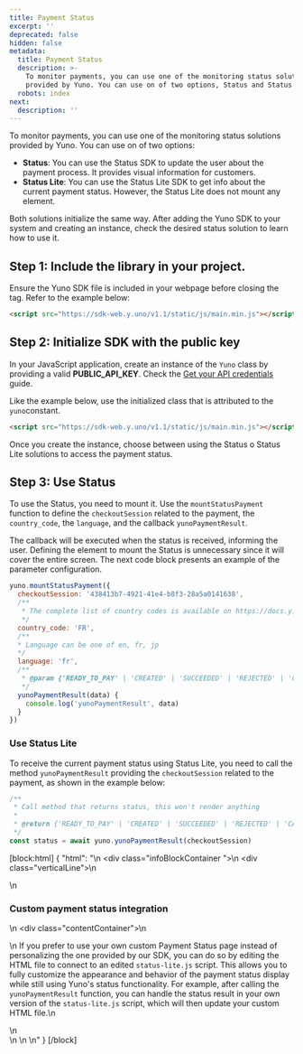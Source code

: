 ```yaml
---
title: Payment Status
excerpt: ''
deprecated: false
hidden: false
metadata:
  title: Payment Status
  description: >-
    To monitor payments, you can use one of the monitoring status solutions
    provided by Yuno. You can use on of two options, Status and Status Lite.
  robots: index
next:
  description: ''
---
```

To monitor payments, you can use one of the monitoring status solutions provided by Yuno. You can use on of two options:

- **Status**: You can use the Status SDK to update the user about the payment process. It provides visual information for customers.
- **Status Lite**: You can use the Status Lite SDK to get info about the current payment status. However, the Status Lite does not mount any element.

Both solutions initialize the same way. After adding the Yuno SDK to your system and creating an instance, check the desired status solution to learn how to use it.

## Step 1: Include the library in your project.

Ensure the Yuno SDK file is included in your webpage before closing the <body> tag. Refer to the example below:

```html
<script src="https://sdk-web.y.uno/v1.1/static/js/main.min.js"></script>
```

## Step 2: Initialize SDK with the public key

In your JavaScript application, create an instance of the `Yuno` class by providing a valid **PUBLIC_API_KEY**. Check the [Get your API credentials](ref:get-your-api-credentials) guide. 

Like the example below, use the initialized class that is attributed to the `yuno`constant.

```html
<script src="https://sdk-web.y.uno/v1.1/static/js/main.min.js"></script>
```

Once you create the instance, choose between using the Status o Status Lite solutions to access the payment status.

## Step 3: Use Status

To use the Status, you need to mount it. Use the `mountStatusPayment` function to define the `checkoutSession` related to the payment, the `country_code`, the `language`, and the callback  `yunoPaymentResult`. 

The callback will be executed when the status is received, informing the user. Defining the element to mount the Status is unnecessary since it will cover the entire screen. The next code block presents an example of the parameter configuration.

```javascript javascri
yuno.mountStatusPayment({
  checkoutSession: '438413b7-4921-41e4-b8f3-28a5a0141638',
  /**
   * The complete list of country codes is available on https://docs.y.uno/docs/country-coverage-yuno-sdk
   */
  country_code: 'FR',
  /**
  * Language can be one of en, fr, jp
  */
  language: 'fr',
  /**
   * @param {'READY_TO_PAY' | 'CREATED' | 'SUCCEEDED' | 'REJECTED' | 'CANCELLED' | 'ERROR' | 'DECLINED' | 'PENDING' | 'EXPIRED' | 'VERIFIED' | 'REFUNDED'} data
   */
  yunoPaymentResult(data) {
    console.log('yunoPaymentResult', data)
  }
})

```

### Use Status Lite

To receive the current payment status using Status Lite, you need to call the method `yunoPaymentResult` providing the `checkoutSession` related to the payment, as shown in the example below:

```javascript javascri
/**
 * Call method that returns status, this won't render anything
 * 
 * @return {'READY_TO_PAY' | 'CREATED' | 'SUCCEEDED' | 'REJECTED' | 'CANCELLED' | 'ERROR' | 'DECLINED' | 'PENDING' | 'EXPIRED' | 'VERIFIED' | 'REFUNDED'}
 */
const status = await yuno.yunoPaymentResult(checkoutSession)

```

[block:html]
{
  "html": "<body>\n  <div class=\"infoBlockContainer \">\n    <div class=\"verticalLine\"></div>\n    <div>\n      <h3>Custom payment status integration</h3>\n      <div class=\"contentContainer\">\n        <p>\n          If you prefer to use your own custom Payment Status page instead of personalizing the one provided by our SDK, you can do so by editing the HTML file to connect to an edited <code>status-lite.js</code> script. This allows you to fully customize the appearance and behavior of the payment status display while still using Yuno's status functionality. For example, after calling the <code>yunoPaymentResult</code> function, you can handle the status result in your own version of the <code>status-lite.js</code> script, which will then update your custom HTML file.\n        </p>\n      </div>\n    </div>\n  </div>\n</body>"
}
[/block]